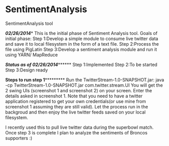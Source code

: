 SentimentAnalysis
=================

SentimentAnalysis tool

*********************************02/26/2014**********************************
This is the initial phase of Sentiment Analysis tool. 
Goals of initial phase:
Step 1:Develop a simple module to consume live twitter data and save it to local filesystem in the form of a text file.
Step 2:Process the file using PigLatin
Step 3:Develop a sentiment analysis module and run it using YARN/ MapReduce

*************************Status as of 02/26/2014*******************************
Step 1:Implemented
Step 2:To be started
Step 3:Design ready

**************************Steps to run step 1***********************************
Run the TwitterStream-1.0-SNAPSHOT.jar:
java -cp TwitterStream-1.0-SNAPSHOT.jar com.twitter.stream.UI
You will get the 2 swing UIs (screenshot 1 and screenshot 2) on your screen. Enter the details asked in screenshot 1.
Note that you need to have a twitter application registered to get your own credentials(or use mine from screenshot 1 
assuming they are still valid). Let the process run in the backgroud and then enjoy the live twitter feeds saved on
your local filesystem. 

I recently used this to pull live twitter data during the superbowl match. Once step 3 is complete I plan to analyze the
sentiments of Broncos supporters :)

